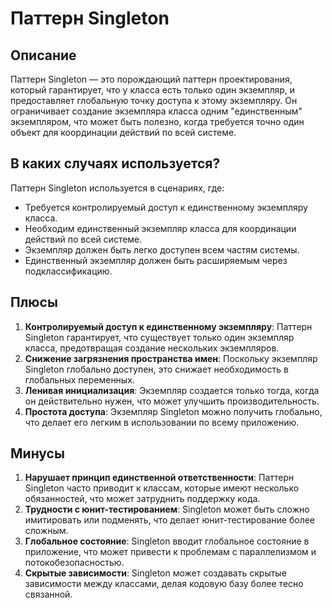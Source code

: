 # Паттерн Singleton

## Описание

Паттерн Singleton — это порождающий паттерн проектирования, который гарантирует, что у класса есть только один экземпляр, и предоставляет глобальную точку доступа к этому экземпляру. Он ограничивает создание экземпляра класса одним "единственным" экземпляром, что может быть полезно, когда требуется точно один объект для координации действий по всей системе.

## В каких случаях используется?

Паттерн Singleton используется в сценариях, где:

- Требуется контролируемый доступ к единственному экземпляру класса.
- Необходим единственный экземпляр класса для координации действий по всей системе.
- Экземпляр должен быть легко доступен всем частям системы.
- Единственный экземпляр должен быть расширяемым через подклассификацию.

## Плюсы

1. **Контролируемый доступ к единственному экземпляру**: Паттерн Singleton гарантирует, что существует только один экземпляр класса, предотвращая создание нескольких экземпляров.
2. **Снижение загрязнения пространства имен**: Поскольку экземпляр Singleton глобально доступен, это снижает необходимость в глобальных переменных.
3. **Ленивая инициализация**: Экземпляр создается только тогда, когда он действительно нужен, что может улучшить производительность.
4. **Простота доступа**: Экземпляр Singleton можно получить глобально, что делает его легким в использовании по всему приложению.

## Минусы

1. **Нарушает принцип единственной ответственности**: Паттерн Singleton часто приводит к классам, которые имеют несколько обязанностей, что может затруднить поддержку кода.
2. **Трудности с юнит-тестированием**: Singleton может быть сложно имитировать или подменять, что делает юнит-тестирование более сложным.
3. **Глобальное состояние**: Singleton вводит глобальное состояние в приложение, что может привести к проблемам с параллелизмом и потокобезопасностью.
4. **Скрытые зависимости**: Singleton может создавать скрытые зависимости между классами, делая кодовую базу более тесно связанной.
